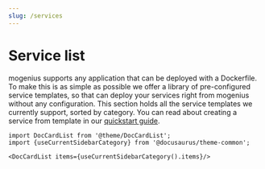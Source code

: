 ```yaml
---
slug: /services
---
```


# Service list

mogenius supports any application that can be deployed with a Dockerfile. To make this is as simple as possible we offer a library of pre-configured service templates, so that can deploy your services right from mogenius without any configuration. This section holds all the service templates we currently support, sorted by category. You can read about creating a service from template in our [quickstart guide](../getting-started/quickstart.md#1-start-from-scratch-with-a-template).  

```mdx-code-block
import DocCardList from '@theme/DocCardList';
import {useCurrentSidebarCategory} from '@docusaurus/theme-common';

<DocCardList items={useCurrentSidebarCategory().items}/>
```